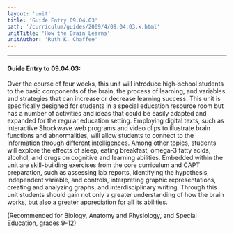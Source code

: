 ```yaml
---
layout: 'unit'
title: 'Guide Entry 09.04.03'
path: '/curriculum/guides/2009/4/09.04.03.x.html'
unitTitle: 'How the Brain Learns'
unitAuthor: 'Ruth K. Chaffee'
---
```


<body>
<hr/>
 <h4>
  Guide Entry to 09.04.03:
 </h4>
 Over the course of four weeks, this unit will introduce high-school students to the basic components of the brain, the process of learning, and variables and strategies that can increase or decrease learning success. This unit is specifically designed for students in a special education resource room but has a number of activities and ideas that could be easily adapted and expanded for the regular education setting. Employing digital texts, such as interactive Shockwave web programs and video clips to illustrate brain functions and abnormalities, will allow students to connect to the information through different intelligences. Among other topics, students will explore the effects of sleep, eating breakfast, omega-3 fatty acids, alcohol, and drugs on cognitive and learning abilities. Embedded within the unit are skill-building exercises from the core curriculum and CAPT preparation, such as assessing lab reports, identifying the hypothesis, independent variable, and controls, interpreting graphic representations, creating and analyzing graphs, and interdisciplinary writing. Through this unit students should gain not only a greater understanding of how the brain works, but also a greater appreciation for all its abilities.
<p>
  (Recommended for Biology, Anatomy and Physiology, and Special Education, grades 9-12)
 </p>

</body>
